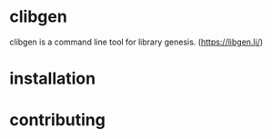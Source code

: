 # clibgen

clibgen is a command line tool for library genesis. (https://libgen.li/)



# installation



# contributing
